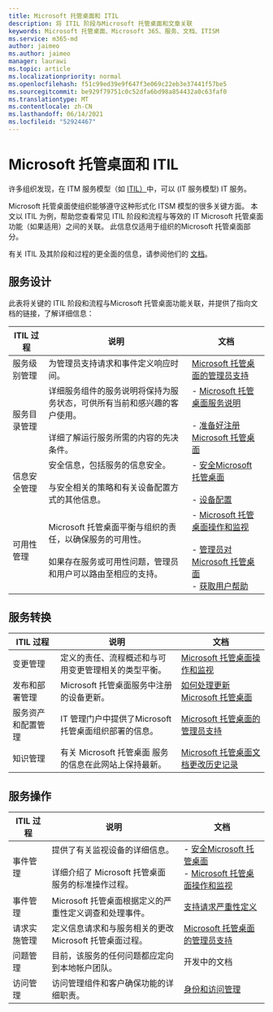 ```yaml
---
title: Microsoft 托管桌面和 ITIL
description: 将 ITIL 阶段与Microsoft 托管桌面和文章关联
keywords: Microsoft 托管桌面、Microsoft 365、服务、文档、ITISM
ms.service: m365-md
author: jaimeo
ms.author: jaimeo
manager: laurawi
ms.topic: article
ms.localizationpriority: normal
ms.openlocfilehash: f51c99ed39e9f647f3e069c22eb3e37441f57be5
ms.sourcegitcommit: be929f79751c0c52dfa6bd98a854432a0c63faf0
ms.translationtype: MT
ms.contentlocale: zh-CN
ms.lasthandoff: 06/14/2021
ms.locfileid: "52924467"
---
```

# <a name="microsoft-managed-desktop-and-itil"></a>Microsoft 托管桌面和 ITIL

许多组织发现，在 ITM 服务模型（如 [ITIL）](https://www.axelos.com/best-practice-solutions/itil)中，可以 (IT 服务模型) IT 服务。 

Microsoft 托管桌面使组织能够遵守这种形式化 ITSM 模型的很多关键方面。 本文以 ITIL 为例，帮助您查看常见 ITIL 阶段和流程与等效的 IT Microsoft 托管桌面功能（如果适用）之间的关联。 此信息仅适用于组织的Microsoft 托管桌面部分。

有关 ITIL 及其阶段和过程的更全面的信息，请参阅他们的 [文档](https://www.axelos.com/best-practice-solutions/itil)。


## <a name="service-design"></a>服务设计

此表将关键的 ITIL 阶段和流程与Microsoft 托管桌面功能关联，并提供了指向文档的链接，了解详细信息：



|ITIL 过程 |说明  |文档 |
|---------|---------|---------|
|服务级别管理     | 为管理员支持请求和事件定义响应时间。  |  [Microsoft 托管桌面的管理员支持](working-with-managed-desktop/admin-support.md)  |
|服务目录管理     | 详细服务组件的服务说明将保持为服务状态，可供所有当前和感兴趣的客户使用。<br><br>详细了解运行服务所需的内容的先决条件。  | - [Microsoft 托管桌面服务说明](service-description/index.md)<br><br>- [准备好注册Microsoft 托管桌面](get-ready/index.md)  |
|信息安全管理     | 安全信息，包括服务的信息安全。<br><br> 与安全相关的策略和有关设备配置方式的其他信息。   | - [安全Microsoft 托管桌面](service-description/security.md)<br><br>- [设备配置](service-description/device-policies.md)  |
|可用性管理     |  Microsoft 托管桌面平衡与组织的责任，以确保服务的可用性。<br><br>如果存在服务或可用性问题，管理员和用户可以路由至相应的支持。 | - [Microsoft 托管桌面操作和监视](service-description/operations-and-monitoring.md)<br><br>- [管理员对 Microsoft 托管桌面](working-with-managed-desktop/admin-support.md)<br>- [获取用户帮助](working-with-managed-desktop/end-user-support.md)  |



## <a name="service-transition"></a>服务转换


|ITIL 过程 |说明  |文档 |
|---------|---------|---------|
|变更管理     | 定义的责任、流程概述和与可用变更管理相关的类型平衡。  | [Microsoft 托管桌面操作和监视](service-description/operations-and-monitoring.md#change-management) |
|发布和部署管理     |  Microsoft 托管桌面服务中注册的设备更新。  | [如何处理更新Microsoft 托管桌面](service-description/updates.md)        |
|服务资产和配置管理     | IT 管理门户中提供了Microsoft 托管桌面组织部署的信息。  | [Microsoft 托管桌面的管理员支持](working-with-managed-desktop/admin-support.md) |
|知识管理     | 有关 Microsoft 托管桌面 服务的信息在此网站上保持最新。   | [Microsoft 托管桌面文档更改历史记录](change-history-managed-desktop.md)        |



## <a name="service-operation"></a>服务操作


|ITIL 过程 |说明  |文档  |
|---------|---------|---------|
|事件管理     |  提供了有关监视设备的详细信息。<br><br>详细介绍了 Microsoft 托管桌面 服务的标准操作过程。 |  - [安全Microsoft 托管桌面](service-description/security.md)<br>- [Microsoft 托管桌面操作和监视](service-description/operations-and-monitoring.md)       |
|事件管理  | Microsoft 托管桌面根据定义的严重性定义调查和处理事件。  |  [支持请求严重性定义](working-with-managed-desktop/admin-support.md#support-request-severity-definitions)       |
|请求实施管理     |  定义信息请求和与服务相关的更改Microsoft 托管桌面过程。         |[Microsoft 托管桌面的管理员支持](working-with-managed-desktop/admin-support.md)         |
|问题管理     | 目前，该服务的任何问题都应定向到本地帐户团队。 | 开发中的文档 |
|访问管理     | 访问管理组件和客户确保功能的详细职责。  | [身份和访问管理](service-description/security.md#identity-and-access-management)        |
